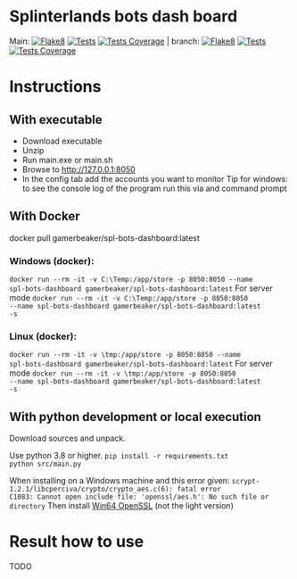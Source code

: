 # Splinterlands bots dash board

Main:
[![Flake8](https://gamerbeaker007.github.io/spl-bots-dashboard/main/flake8-badge.svg)](https://gamerbeaker007.github.io/spl-bots-dashboard/main/flake8/)
[![Tests](https://gamerbeaker007.github.io/spl-bots-dashboard/main/junit-badge.svg)](https://gamerbeaker007.github.io/spl-bots-dashboard/main/junit/)
[![Tests Coverage](https://gamerbeaker007.github.io/spl-bots-dashboard/main/coverage-badge.svg)](https://gamerbeaker007.github.io/spl-bots-dashboard/main/coverage/) | branch:
[![Flake8](https://gamerbeaker007.github.io/spl-bots-dashboard/branch/flake8-badge.svg)](https://gamerbeaker007.github.io/spl-bots-dashboard/branch/flake8/)
[![Tests](https://gamerbeaker007.github.io/spl-bots-dashboard/branch/junit-badge.svg)](https://gamerbeaker007.github.io/spl-bots-dashboard/branch/junit/)
[![Tests Coverage](https://gamerbeaker007.github.io/spl-bots-dashboard/branch/coverage-badge.svg)](https://gamerbeaker007.github.io/spl-bots-dashboard/branch/coverage/)

# Instructions

## With executable

* Download executable
* Unzip
* Run main.exe or main.sh
* Browse to http://127.0.0.1:8050
* In the config tab add the accounts you want to monitor
  Tip for windows: to see the console log of the program run this via and command prompt

## With Docker

docker pull gamerbeaker/spl-bots-dashboard:latest

### Windows (docker):

<code>docker run --rm -it -v C:\Temp\:/app/store -p 8050:8050 --name spl-bots-dashboard
gamerbeaker/spl-bots-dashboard:latest</code>
For server mode
<code>docker run --rm -it -v C:\Temp\:/app/store -p 8050:8050 --name spl-bots-dashboard
gamerbeaker/spl-bots-dashboard:latest -s</code>

### Linux (docker):

<code>docker run --rm -it -v \tmp\:/app/store -p 8050:8050 --name spl-bots-dashboard
gamerbeaker/spl-bots-dashboard:latest</code>
For server mode
<code>docker run --rm -it -v \tmp\:/app/store -p 8050:8050 --name spl-bots-dashboard
gamerbeaker/spl-bots-dashboard:latest -s</code>

## With python development or local execution

Download sources and unpack.

Use python 3.8 or higher.
<code>pip install -r requirements.txt
python src/main.py</code>

When installing on a Windows machine and this error given:
<code>scrypt-1.2.1/libcperciva/crypto/crypto_aes.c(6): fatal error C1083: Cannot open include file: 'openssl/aes.h': No
such file or directory</code>
Then install [Win64 OpenSSL](https://slproweb.com/products/Win32OpenSSL.html) (not the light version)

# Result how to use

TODO
